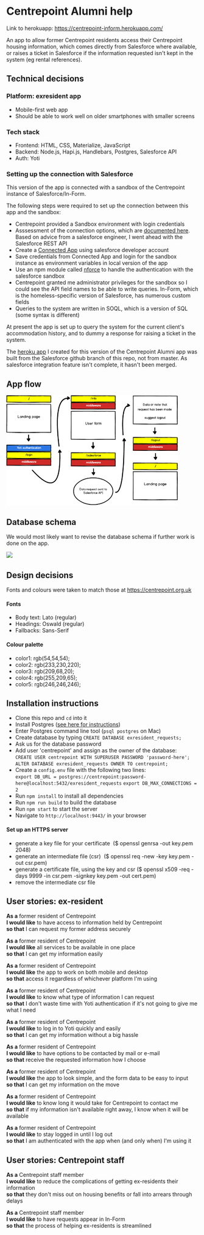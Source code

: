 # Centrepoint Alumni help

Link to herokuapp: https://centrepoint-inform.herokuapp.com/

An app to allow former Centrepoint residents access their Centrepoint housing information, which comes directly from Salesforce where available, or raises a ticket in Salesforce if the information requested isn't kept in the system (eg rental references).

## Technical decisions

### Platform: exresident app
- Mobile-first web app
- Should be able to work well on older smartphones with smaller screens

### Tech stack
- Frontend: HTML, CSS, Materialize, JavaScript
- Backend: Node.js, Hapi.js, Handlebars, Postgres, Salesforce API
- Auth: Yoti

### Setting up the connection with Salesforce
This version of the app is connected with a sandbox of the Centrepoint instance of Salesforce/In-Form.

The following steps were required to set up the connection between this app and the sandbox:
- Centrepoint provided a Sandbox environment with login credentials
- Asssessment of the connection options, which are [documented here](./salesforce.md). Based on advice from a salesforce engineer, I went ahead with the Salesforce REST API
- Create a [Connected App](https://developer.salesforce.com/page/Connected_Apps) using salesforce developer account
- Save credentials from Connected App and login for the sandbox instance as environment variables in local version of the app
- Use an npm module called [nforce](https://www.npmjs.com/package/nforce) to handle the authentication with the salesforce sandbox
- Centrepoint granted me administrator privileges for the sandbox so I could see the API field names to be able to write queries. In-Form, which is the homeless-specific version of Salesforce, has numerous custom fields
- Queries to the system are written in SOQL, which is a version of SQL (some syntax is different)

At present the app is set up to query the system for the current client's accommodation history, and to dummy a response for raising a ticket in the system.

The [heroku app](https://centrepoint-inform.herokuapp.com/) I created for this version of the Centrepoint Alumni app was built from the Salesforce github branch of this repo, not from master. As salesforce integration feature isn't complete, it hasn't been merged.

## App flow

<img src="./wireframes/cpapp-wireframe.png" width="450"/>

## Database schema

We would most likely want to revise the database schema if further work is done on the app.

<img src="./wireframes/db-schema.png" width="300"/>

## Design decisions

Fonts and colours were taken to match those at https://centrepoint.org.uk

#### Fonts

- Body text: Lato (regular)
- Headings: Oswald (regular)
- Fallbacks: Sans-Serif

#### Colour palette
- color1: rgb(54,54,54);
- color2: rgb(233,230,220);
- color3: rgb(209,68,20);
- color4: rgb(255,209,65);
- color5: rgb(246,246,246);

## Installation instructions

- Clone this repo and `cd` into it
- Install Postgres ([see here for instructions](https://github.com/dwyl/learn-postgresql))
- Enter Postgres command line tool (`psql postgres` on Mac)
- Create database by typing `CREATE DATABASE exresident_requests;`
- Ask us for the database password
- Add user 'centrepoint' and assign as the owner of the database:  
  `CREATE USER centrepoint WITH SUPERUSER PASSWORD 'password-here';`  
  `ALTER DATABASE exresident_requests OWNER TO centrepoint;`
- Create a `config.env` file with the following two lines:  
  `export DB_URL = postgres://centrepoint:password-here@localhost:5432/exresident_requests`
  `export DB_MAX_CONNECTIONS = 2`   
- Run `npm install` to install all dependencies
- Run `npm run build` to build the database
- Run `npm start` to start the server
- Navigate to `http://localhost:9443/` in your browser

#### Set up an HTTPS server
- generate a key file for your certificate  ($ openssl genrsa -out key.pem 2048)
- generate an intermediate file (csr)  ($ openssl req -new -key key.pem -out csr.pem)
- generate a certificate file, using the key and csr ($ openssl x509 -req -days 9999 -in csr.pem -signkey key.pem -out cert.pem)
- remove the intermediate csr file

## User stories: ex-resident

**As a** former resident of Centrepoint  
**I would like** to have access to information held by Centrepoint  
**so that** I can request my former address securely

**As a** former resident of Centrepoint  
**I would like** all services to be available in one place  
**so that** I can get my information easily  

**As a** former resident of Centrepoint  
**I would like** the app to work on both mobile and desktop  
**so that** access it regardless of whichever platform I'm using  

**As a** former resident of Centrepoint  
**I would like** to know what type of information I can request  
**so that** I don't waste time with Yoti authentication if it's not going to give me what I need  

**As a** former resident of Centrepoint  
**I would like** to log in to Yoti quickly and easily  
**so that** I can get my information without a big hassle  

**As a** former resident of Centrepoint  
**I would like** to have options to be contacted by mail or e-mail  
**so that** receive the requested information how I choose  

**As a** former resident of Centrepoint  
**I would like** the app to look simple, and the form data to be easy to input  
**so that** I can get my information on the move

**As a** former resident of Centrepoint  
**I would like** to know long it would take for Centrepoint to contact me  
**so that** if my information isn't available right away, I know when it will be available  

**As a** former resident of Centrepoint  
**I would like** to stay logged in until I log out  
**so that** I am authenticated with the app when (and only when) I'm using it

## User stories: Centrepoint staff

**As a** Centrepoint staff member  
**I would like** to reduce the complications of getting ex-residents their information  
**so that** they don't miss out on housing benefits or fall into arrears through delays

**As a** Centrepoint staff member  
**I would like** to have requests appear in In-Form  
**so that** the process of helping ex-residents is streamlined
